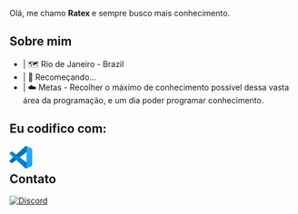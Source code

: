 <p>  Olá, me chamo <b> Ratex </b> e sempre busco mais conhecimento.
<p>

## Sobre mim
- |  🗺️ Rio de Janeiro - Brazil
- |  🍃 Recomeçando...
- |  ☁️ Metas - Recolher o máximo de conhecimento possivel dessa vasta área da programação, e um dia poder programar conhecimento.

## Eu codifico com:

<img align="left" title="Visual Studio Code" alt="Visual Studio Code" width="40px" src="https://raw.githubusercontent.com/github/explore/80688e429a7d4ef2fca1e82350fe8e3517d3494d/topics/visual-studio-code/visual-studio-code.png" />

<br>

<h2>Contato</h2>

<p><a href="https://discord.gg/RkJc93sddJ" target="_blank"><img alt="Discord" src="https://img.shields.io/badge/Discord-%230077B5.svg?&style=for-the-badge&logo=discord&logoColor=white" /></a>
</p>
